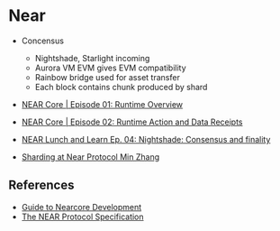 # Near

- Concensus
    - Nightshade, Starlight incoming
    - Aurora VM EVM gives EVM compatibility
    - Rainbow bridge used for asset transfer
    - Each block contains chunk produced by shard

- [NEAR Core | Episode 01: Runtime Overview](https://www.youtube.com/watch?v=Xi_8PapFCjo)

- [NEAR Core | Episode 02: Runtime Action and Data Receipts](https://youtu.be/RBb3rJGtqOE)

- [NEAR Lunch and Learn Ep. 04: Nightshade: Consensus and finality](https://youtu.be/k2ziZiZWquQ)

- [Sharding at Near Protocol Min Zhang](https://youtu.be/uNjPNlKXaMQ)


## References
- [Guide to Nearcore Development](https://near.github.io/nearcore/index.html)
- [The NEAR Protocol Specification](https://nomicon.io)
